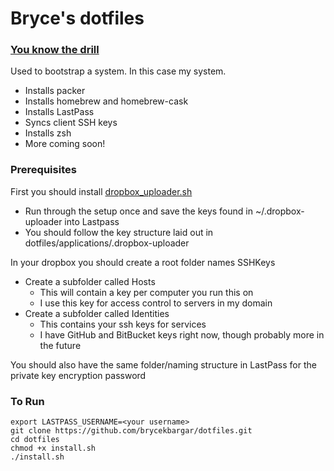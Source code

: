 # Bryce's dotfiles

### [You know the drill](https://dotfiles.github.io/)
Used to bootstrap a system. In this case my system.
- Installs packer
- Installs homebrew and homebrew-cask
- Installs LastPass
- Syncs client SSH keys
- Installs zsh
- More coming soon!

### Prerequisites
First you should install [dropbox_uploader.sh](https://github.com/andreafabrizi/Dropbox-Uploader)
- Run through the setup once and save the keys found in ~/.dropbox-uploader into Lastpass
- You should follow the key structure laid out in dotfiles/applications/.dropbox-uploader

In your dropbox you should create a root folder names SSHKeys
- Create a subfolder called Hosts
    - This will contain a key per computer you run this on
    - I use this key for access control to servers in my domain
- Create a subfolder called Identities
    - This contains your ssh keys for services
    - I have GitHub and BitBucket keys right now, though probably more in the future

You should also have the same folder/naming structure in LastPass for the private key encryption password



### To Run
```
export LASTPASS_USERNAME=<your username>
git clone https://github.com/brycekbargar/dotfiles.git
cd dotfiles
chmod +x install.sh
./install.sh
```
